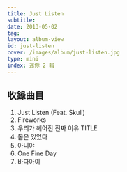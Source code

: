 ```yaml
---
title: Just Listen
subtitle:
date: 2013-05-02
tag:
layout: album-view
id: just-listen
cover: /images/album/just-listen.jpg
type: mini
index: 迷你 2 輯
---
```


## 收錄曲目

1. Just Listen (Feat. Skull)
2. Fireworks
3. 우리가 헤어진 진짜 이유 <span class="badge">TITLE</span>
4. 봄은 있었다
5. 아니야
6. One Fine Day
7. 바다아이
